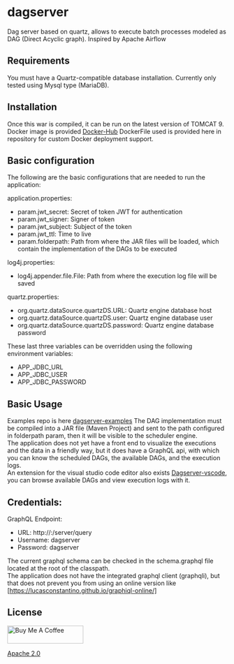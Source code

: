 # dagserver
Dag server based on quartz, allows to execute batch processes modeled as DAG (Direct Acyclic graph). Inspired by Apache Airflow

## Requirements

You must have a Quartz-compatible database installation. Currently only tested using Mysql type (MariaDB).

## Installation

Once this war is compiled, it can be run on the latest version of TOMCAT 9. 
Docker image is provided [Docker-Hub](https://hub.docker.com/r/maximolira/dagserver) 
DockerFile used is provided here in repository for custom Docker deployment support.

## Basic configuration

The following are the basic configurations that are needed to run the application:

application.properties:  
- param.jwt_secret: Secret of token JWT for authentication  
- param.jwt_signer: Signer of token  
- param.jwt_subject: Subject of the token  
- param.jwt_ttl: Time to live  
- param.folderpath: Path from where the JAR files will be loaded, which contain the implementation of the DAGs to be executed  
	  
log4j.properties:  
- log4j.appender.file.File: Path from where the execution log file will be saved  
	
	
quartz.properties:  
- org.quartz.dataSource.quartzDS.URL: Quartz engine database host  
- org.quartz.dataSource.quartzDS.user: Quartz engine database user  
- org.quartz.dataSource.quartzDS.password: Quartz engine database password  
	
These last three variables can be overridden using the following environment variables:  
- APP_JDBC_URL  
- APP_JDBC_USER  	
- APP_JDBC_PASSWORD  
	  
## Basic Usage

Examples repo is here [dagserver-examples](https://github.com/maximolira/dagserver-examples)
The DAG implementation must be compiled into a JAR file (Maven Project) and sent to the path configured in folderpath param, then it will be visible to the scheduler engine.  
The application does not yet have a front end to visualize the executions and the data in a friendly way, but it does have a GraphQL api, with which you can know the scheduled DAGs, the available DAGs, and the execution logs.  
An extension for the visual studio code editor also exists [Dagserver-vscode](https://github.com/maximolira/dagserver-vscode), you can browse available DAGs and view execution logs with it.  
  
## Credentials:

GraphQL Endpoint:  
  
- URL: http://<serverhost>:<serverport>/server/query  
- Username: dagserver  
- Password: dagserver  
  
The current graphql schema can be checked in the schema.graphql file located at the root of the classpath.  
The application does not have the integrated graphql client (graphqli), but that does not prevent you from using an online version like [https://lucasconstantino.github.io/graphiql-online/] 


## License

<a href="https://www.buymeacoffee.com/maximolira" target="_blank"><img src="https://cdn.buymeacoffee.com/buttons/default-orange.png" alt="Buy Me A Coffee" height="41" width="174"></a>

  [Apache 2.0](LICENSE)